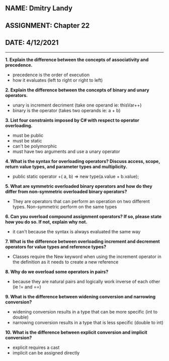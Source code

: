 ## NAME: Dmitry Landy
## ASSIGNMENT: Chapter 22
## DATE: 4/12/2021
---
**1. Explain the difference between the concepts of associativity and precedence.**

- precedence is the order of execution
- how it evaluates (left to right or right to left)

**2. Explain the difference between the concepts of binary and unary operators.**

- unary is increment decriment (take one operand ie: thisVar++)
- binary is the operator (takes two operands ie: a + b)

**3. List four constraints imposed by C# with respect to operator overloading.**

- must be public
- must be static 
- can't be polymorphic
- must have two arguments and use a unary operator

**4. What is the syntax for overloading operators? Discuss access, scope, return value types, and parameter types and multiplicity.**

- public static <Name> operator +( a, b) => new type(a.value + b.value);

**5. What are symmetric overloaded binary operators and how do they differ from non-symmetric overloaded binary operators?**

- They are operators that can perform an operation on two different types. Non-symmetric perform on the same types

**6. Can you overload compound assignment operators? If so, please state how you do so. If not, explain why not.**

- it can't because the syntax is always evaluated the same way

**7. What is the difference between overloading increment and decrement operators for value types and reference types?**

- Classes require the New keyword when using the increment operator in the definition as it needs to create a new reference

**8. Why do we overload some operators in pairs?**

- because they are natural pairs and logically work inverse of each other (ie != and ==)

**9. What is the difference between widening conversion and narrowing conversion?**
- widening conversion results in a type that can be more specific (int to double)
- narrowing conversion results in a type that is less specific (double to int)

**10. What is the difference between explicit conversion and implicit conversion?**

- explicit requires a cast
- implicit can be assigned directly